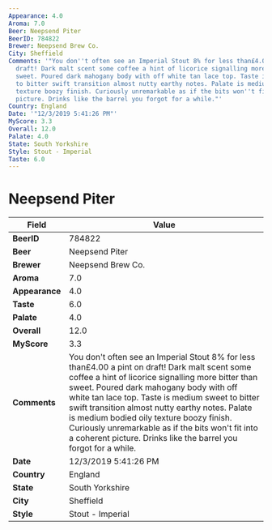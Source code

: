 ```yaml
---
Appearance: 4.0
Aroma: 7.0
Beer: Neepsend Piter
BeerID: 784822
Brewer: Neepsend Brew Co.
City: Sheffield
Comments: '"You don''t often see an Imperial Stout 8% for less than£4.00 a pint on
  draft! Dark malt scent some coffee a hint of licorice signalling more bitter than
  sweet. Poured dark mahogany body with off white tan lace top. Taste is medium sweet
  to bitter swift transition almost nutty earthy notes. Palate is medium bodied oily
  texture boozy finish. Curiously unremarkable as if the bits won''t fit into a coherent
  picture. Drinks like the barrel you forgot for a while."'
Country: England
Date: '"12/3/2019 5:41:26 PM"'
MyScore: 3.3
Overall: 12.0
Palate: 4.0
State: South Yorkshire
Style: Stout - Imperial
Taste: 6.0
---
```


# Neepsend Piter

| Field         | Value |
|---------------|-------|
| **BeerID** | 784822 |
| **Beer** | Neepsend Piter |
| **Brewer** | Neepsend Brew Co. |
| **Aroma** | 7.0 |
| **Appearance** | 4.0 |
| **Taste** | 6.0 |
| **Palate** | 4.0 |
| **Overall** | 12.0 |
| **MyScore** | 3.3 |
| **Comments** | You don't often see an Imperial Stout 8% for less than£4.00 a pint on draft! Dark malt scent some coffee a hint of licorice signalling more bitter than sweet. Poured dark mahogany body with off white tan lace top. Taste is medium sweet to bitter swift transition almost nutty earthy notes. Palate is medium bodied oily texture boozy finish. Curiously unremarkable as if the bits won't fit into a coherent picture. Drinks like the barrel you forgot for a while. |
| **Date** | 12/3/2019 5:41:26 PM |
| **Country** | England |
| **State** | South Yorkshire |
| **City** | Sheffield |
| **Style** | Stout - Imperial |
